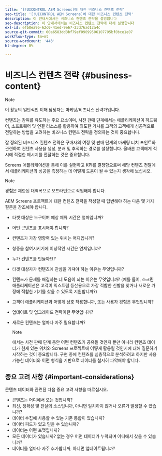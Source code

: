 ```yaml
---
title: '[!UICONTROL AEM Screens]에 대한 비즈니스 컨텐츠 전략'
seo-title: '[!UICONTROL AEM Screens]에 대한 비즈니스 컨텐츠 전략'
description: 이 안내서에서는 비즈니스 컨텐츠 전략을 설명합니다
seo-description: 이 안내서에서는 비즈니스 컨텐츠 전략에 대해 설명합니다
exl-id: efb8ea95-62c0-41ed-9e67-23d76ad12a4c
source-git-commit: 60a6583dd3bf79ef09099506107705bf0bce1e07
workflow-type: tm+mt
source-wordcount: '443'
ht-degree: 0%

---
```


# 비즈니스 컨텐츠 전략 {#business-content}

>[!NOTE]
>
>이 활동의 일반적인 이해 담당자는 마케팅/비즈니스 전략가입니다.

컨텐츠는 참여를 유도하는 주요 요소이며, 사전 판매 단계에서는 애플리케이션이 하드웨어, 소프트웨어 및 연결 리소스를 활용하여 의도한 가치를 고객의 고객에게 성공적으로 전달하는 방법을 고려하는 비즈니스 컨텐츠 전략을 정의하는 것이 중요합니다.

잘 정의된 비즈니스 컨텐츠 전략은 구매자의 여정 및 판매 단계의 마케팅 터치 포인트와 관련하여 컨텐츠 사용을 생성, 분배 및 추적하는 경로를 설정합니다. 올바른 고객에게 적시에 적절한 메시지를 전달하는 것은 중요합니다.

Screens 애플리케이션을 통해 이를 실현하고 KPI를 결정함으로써 해당 컨텐츠 전달에서 애플리케이션의 성공을 측정하는 데 어떻게 도움이 될 수 있는지 생각해 보십시오.

>[!NOTE]
>
>경험은 제한된 대역폭으로 오프라인으로 작업해야 합니다.

AEM Screens 프로젝트에 대한 컨텐츠 전략을 작성할 때 답변해야 하는 다음 몇 가지 질문을 참조해야 합니다.

* 타겟 대상은 누구이며 예상 체류 시간은 얼마입니까?
* 어떤 콘텐츠를 표시해야 합니까?
* 컨텐츠가 가장 영향력 있는 위치는 어디입니까?
* 청중을 참여시키기에 이상적인 시간은 언제입니까?
* 누가 컨텐츠를 만들까요?
* 타겟 대상자가 컨텐츠에 관심을 가져야 하는 이유는 무엇입니까?
* 컨텐츠가 문제를 해결하는 데 도움이 되는 이유는 무엇입니까? (예를 들어, 스크린 애플리케이션은 고객이 익스트림 등산용으로 가장 적합한 신발을 찾거나 새로운 가정에 적합한 기기를 찾을 수 있도록 지원합니까?)
* 고객이 애플리케이션과 어떻게 상호 작용합니까, 또는 사용자 경험은 무엇입니까?
* 업데이트 및 업그레이드 전략이란 무엇입니까?
* 새로운 컨텐츠는 얼마나 자주 필요합니까?

   >[!NOTE]
   >
   >에서는 사전 판매 단계 동안 어떤 컨텐츠가 공유될 것인지 뿐만 아니라 컨텐츠 데이터가 현재 있는 위치와 Screens 프로젝트에 어떻게 활용될 것인지에 대해 질문하기 시작하는 것이 중요합니다. 구현 중에 컨텐츠를 심층적으로 분석하려고 하지만 사용 가능한 데이터와 어떤 형식을 기반으로 데이터를 철저히 파악해야 합니다.

## 중요 고려 사항 {#important-considerations}

콘텐츠 데이터와 관련된 다음 중요 고려 사항을 따르십시오.

* 콘텐츠는 어디에서 오는 것입니까?
* 최신, 정확성 및 진실의 소스입니까, 아니면 일치하지 않거나 오류가 발생할 수 있습니까?
* 데이터 수집에 사용할 수 있는 기존 통합이 있습니까?
* 데이터 피드가 있고 믿을 수 있습니까?
* 데이터는 어떤 포맷입니까?
* 모든 데이터가 있습니까? 없는 경우 어떤 데이터가 누락되며 어디에서 찾을 수 있습니까?
* 데이터를 얼마나 자주 추가합니까, 아니면 업데이트됩니까?
